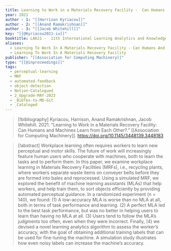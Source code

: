 ```yaml
---
title: Learning to Work in a Materials Recovery Facility -  Can Humans and Machines Learn from Each Other?
year: 2021
author - 1: "[[Harrison Kyriacou]]"
author - 2: "[[Anand Ramakrishnan]]"
author - 3: "[[Jacob Whitehill]]"
key: "[[@Kyriacou2021-iu]]"
booktitle: LAK21 -  11th International Learning Analytics and Knowledge Conference
aliases:
  - Learning To Work In A Materials Recovery Facility - Can Humans And Machines Learn From Each Other?
  - Learning To Work In A Materials Recovery Facility
publisher: "[[Association for Computing Machinery]]"
type: "[[@inproceedings]]"
tags:
  - perceptual-learning
  - MRF
  - automated-feedback
  - object-detection
  - Notion-Catalogued
  - 2_Upgrade-MAY-2023
  - _BibTex-to-MD-Git
  - _Cataloged
---
```


> [!bibliography]
> Kyriacou, Harrison, Anand Ramakrishnan, Jacob Whitehill. 2021. “Learning to Work in a Materials Recovery Facility: Can Humans and Machines Learn from Each Other?.” [[Association for Computing Machinery]]. https://doi.org/10.1145/3448139.3448183

> [!abstract]
> Workplace learning often requires workers to learn new perceptual and motor skills. The future of work will increasingly feature human users who cooperate with machines, both to learn the tasks and to perform them. In this paper, we examine workplace learning in Materials Recovery Facilities (MRFs), i.e., recycling plants, where workers separate waste items on conveyer belts before they are formed into bales and reprocessed. Using a simulated MRF, we explored the benefit of machine learning assistants (MLAs) that help workers, and help train them, to sort objects efficiently by providing automated perceptual guidance. In a randomized experiment (n = 140), we found: (1) A low-accuracy MLA is worse than no MLA at all, both in terms of task performance and learning. (2) A perfect MLA led to the best task performance, but was no better in helping users to learn than having no MLA at all. (3) Users tend to follow the MLA’s judgments too often, even when they were incorrect. Finally, (4) we devised a novel learning analytics algorithm to assess the worker’s accuracy, with the goal of obtaining additional training labels that can be used for fine-tuning the machine. A simulation study illustrates how even noisy labels can increase the machine’s accuracy.